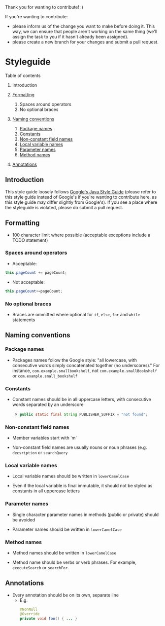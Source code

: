 Thank you for wanting to contribute! :)

If you're wanting to contribute:
- please inform us of the change you want to make before doing it. This way, we can ensure that people aren't working 
  on the same thing (we'll assign the task to you if it hasn't already been assigned).
- please create a new branch for your changes and submit a pull request.

# Styleguide

Table of contents
1. Introduction
1. [Formatting](https://github.com/knjk04/Bookshelf/blob/master/CONTRIBUTING.md#formatting)
    1. Spaces around operators
    1. No optional braces
1. [Naming conventions](https://github.com/knjk04/Bookshelf/blob/master/CONTRIBUTING.md#naming-conventions)
    1. [Package names](https://github.com/knjk04/Bookshelf/blob/master/CONTRIBUTING.md#constants)
    1. [Constants](https://github.com/knjk04/Bookshelf/blob/master/CONTRIBUTING.md#constants)
    1. [Non-constant field names](https://github.com/knjk04/Bookshelf/blob/master/CONTRIBUTING.md#non-constant-field-names)
    1. [Local variable names](https://github.com/knjk04/Bookshelf/blob/master/CONTRIBUTING.md#local-variable-names)
    1. [Parameter names](https://github.com/knjk04/Bookshelf/blob/master/CONTRIBUTING.md#local-variable-names)
    1. [Method names](https://github.com/knjk04/Bookshelf/blob/master/CONTRIBUTING.md#local-variable-names)
  
4. [Annotations](https://github.com/knjk04/Bookshelf/blob/master/CONTRIBUTING.md#annotations)

## Introduction
This style guide loosely follows [Google's Java Style Guide](https://google.github.io/styleguide/javaguide.html) (please 
refer to this style guide instead of Google's if you're wanting to contribute here, as this style guide may differ
slightly from Google's). 
If you see a place where the styleguide is violated, please do submit a pull request.

## Formatting

- 100 character limit where possible (acceptable exceptions include a TODO statement)

### Spaces around operators 
  - Acceptable:
  ```java
  this.pageCount += pageCount;
  ```
  - Not acceptable:
  ```java
  this.pageCount+=pageCount;
```

### No optional braces
- Braces are ommitted where optional for ```if```, ```else```, ```for``` and ```while``` statements

## Naming conventions

### Package names
- Packages names follow the Google style: "all lowercase, with consecutive words simply concatenated 
  together (no underscores)." For instance, `com.example.smallbookshelf`, not `com.example.smallBookshelf`
  or `com.example.small_bookshelf`
  
### Constants
- Constant names should be in all uppercase letters, with consecutive words separated by an underscore 
  - ```java 
    public static final String PUBLISHER_SUFFIX = "not found"; 
    ```

### Non-constant field names
- Member variables start with 'm'

- Non-constant field names are usually nouns or noun phrases (e.g. `decsription` or `searchQuery`

### Local variable names
- Local variable names should be written in `lowerCamelCase`

- Even if the local variable is final immutable, it should not be styled as constants in all uppercase letters

### Parameter names
- Single character parameter names in methods (public or private) should be avoided

- Parameter names should be written in `lowerCamelCase`

### Method names
- Method names should be written in `lowerCamelCase`

- Method name should be verbs or verb phrases. For example, `executeSearch` or `searchFor`.

## Annotations
- Every annotation should be on its own, separate line
  - E.g. 
    ```java
    @NonNull
    @Override
    private void foo() { ... }
    ```
